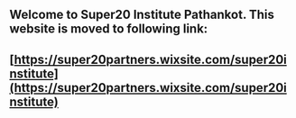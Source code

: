 ## Welcome to Super20 Institute Pathankot. This website is moved to following link:

## [https://super20partners.wixsite.com/super20institute](https://super20partners.wixsite.com/super20institute)
